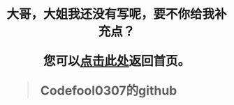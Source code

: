 
<h1>

<center>
大哥，大姐我还没有写呢，要不你给我补充点？

您可以[点击此处](./404.html)返回首页。
</center>

<blockquote class="blockquote-center">
    Codefool0307的github
</blockquote>
